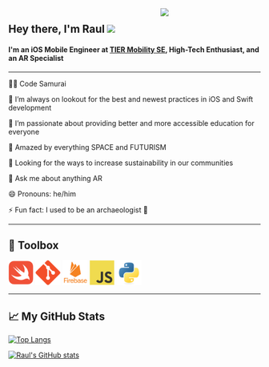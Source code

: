 <img align='right' src='https://user-images.githubusercontent.com/5713670/87202985-820dcb80-c2b6-11ea-9f56-7ec461c497c3.gif' width='200'>

## Hey there, I'm Raul <img src="https://raw.githubusercontent.com/MartinHeinz/MartinHeinz/master/wave.gif" width="30px">

#### I'm an iOS Mobile Engineer at [TIER Mobility SE](https://www.tier.app/en/), High-Tech Enthusiast, and an AR Specialist
---
🥷🏼 Code Samurai

🌱 I’m always on lookout for the best and newest practices in iOS and Swift development

🔭 I’m passionate about providing better and more accessible education for everyone

:milky_way: Amazed by everything SPACE and FUTURISM

:herb: Looking for the ways to increase sustainability in our communities

💬 Ask me about anything AR

😄 Pronouns: he/him

⚡ Fun fact: I used to be an archaeologist 🤠



---

## 🧰 **Toolbox**

<img src="https://github.com/devicons/devicon/blob/master/icons/swift/swift-original.svg" alt="Swift" width="50" height="50"/> <img src="https://github.com/devicons/devicon/blob/master/icons/git/git-original.svg" alt="Git" width="50" height="50"/> <img src="https://github.com/devicons/devicon/blob/master/icons/firebase/firebase-plain-wordmark.svg" alt="Firebase" width="50" height="50"/>
<img src="https://github.com/devicons/devicon/blob/master/icons/javascript/javascript-original.svg" alt="JavaScript" width="50" height="50"/> <img src="https://github.com/devicons/devicon/blob/master/icons/python/python-original.svg" alt="Python" width="50" height="50"/>

---

## &#x1f4c8; My GitHub Stats

[![Top Langs](https://github-readme-stats.vercel.app/api/top-langs/?username=RaulSul&layout=compact&theme=vue)](https://github.com/anuraghazra/github-readme-stats)

[![Raul's GitHub stats](https://github-readme-stats.vercel.app/api?username=RaulSul&theme=vue)](https://github.com/anuraghazra/github-readme-stats)





<!--
**RaulSul/RaulSul** is a ✨ _special_ ✨ repository because its `README.md` (this file) appears on your GitHub profile.

Here are some ideas to get you started:


- 👯 I’m looking to collaborate on ...
- 🤔 I’m looking for help with ...
- 📫 How to reach me: ...

-->
